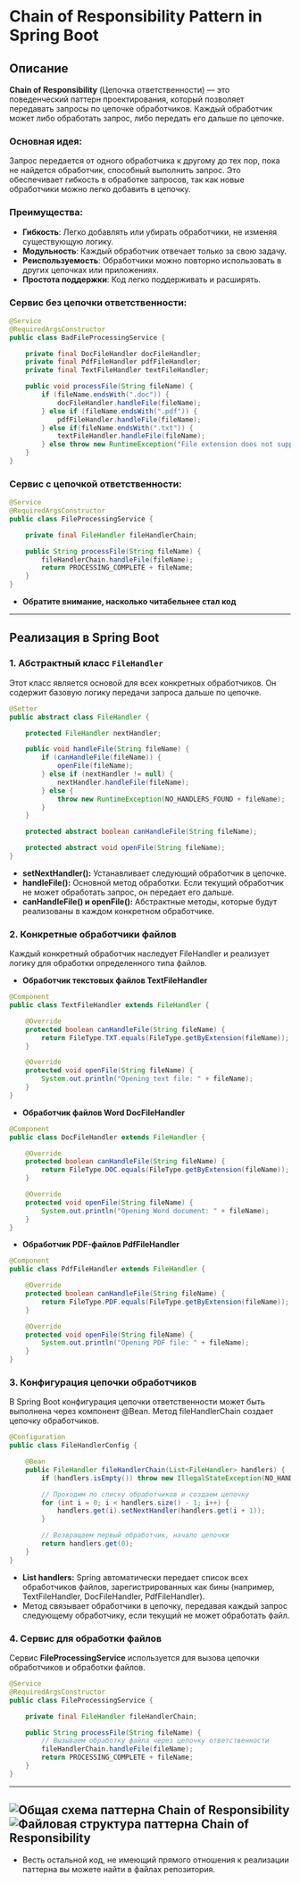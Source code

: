 # Chain of Responsibility Pattern in Spring Boot

## Описание

**Chain of Responsibility** (Цепочка ответственности) — это поведенческий паттерн проектирования, который позволяет передавать запросы по цепочке обработчиков. Каждый обработчик может либо обработать запрос, либо передать его дальше по цепочке.

### Основная идея:
Запрос передается от одного обработчика к другому до тех пор, пока не найдется обработчик, способный выполнить запрос. Это обеспечивает гибкость в обработке запросов, так как новые обработчики можно легко добавить в цепочку.

### Преимущества:
- **Гибкость**: Легко добавлять или убирать обработчики, не изменяя существующую логику.
- **Модульность**: Каждый обработчик отвечает только за свою задачу.
- **Реиспользуемость**: Обработчики можно повторно использовать в других цепочках или приложениях.
- **Простота поддержки**: Код легко поддерживать и расширять.
### Сервис без цепочки ответственности:
```java
@Service
@RequiredArgsConstructor
public class BadFileProcessingService {

    private final DocFileHandler docFileHandler;
    private final PdfFileHandler pdfFileHandler;
    private final TextFileHandler textFileHandler;

    public void processFile(String fileName) {
        if (fileName.endsWith(".doc")) {
            docFileHandler.handleFile(fileName);
        } else if (fileName.endsWith(".pdf")) {
            pdfFileHandler.handleFile(fileName);
        } else if(fileName.endsWith(".txt")) {
            textFileHandler.handleFile(fileName);
        } else throw new RuntimeException("File extension does not support!");
    }
}
```
### Сервис с цепочкой ответственности:
```java
@Service
@RequiredArgsConstructor
public class FileProcessingService {

    private final FileHandler fileHandlerChain;

    public String processFile(String fileName) {
        fileHandlerChain.handleFile(fileName);
        return PROCESSING_COMPLETE + fileName;
    }
}
```
- **Обратите внимание, насколько читабельнее стал код**
---

## Реализация в Spring Boot

### 1. Абстрактный класс `FileHandler`

Этот класс является основой для всех конкретных обработчиков. Он содержит базовую логику передачи запроса дальше по цепочке.

```java
@Setter
public abstract class FileHandler {

    protected FileHandler nextHandler;

    public void handleFile(String fileName) {
        if (canHandleFile(fileName)) {
            openFile(fileName);
        } else if (nextHandler != null) {
            nextHandler.handleFile(fileName);
        } else {
            throw new RuntimeException(NO_HANDLERS_FOUND + fileName);
        }
    }

    protected abstract boolean canHandleFile(String fileName);

    protected abstract void openFile(String fileName);
}
```
- **setNextHandler():** Устанавливает следующий обработчик в цепочке.
- **handleFile():** Основной метод обработки. Если текущий обработчик не может обработать запрос, он передает его дальше.
- **canHandleFile() и openFile():** Абстрактные методы, которые будут реализованы в каждом конкретном обработчике.

### 2. Конкретные обработчики файлов
Каждый конкретный обработчик наследует FileHandler и реализует логику для обработки определенного типа файлов.
- **Обработчик текстовых файлов TextFileHandler**

```java
@Component
public class TextFileHandler extends FileHandler {

    @Override
    protected boolean canHandleFile(String fileName) {
        return FileType.TXT.equals(FileType.getByExtension(fileName));
    }

    @Override
    protected void openFile(String fileName) {
        System.out.println("Opening text file: " + fileName);
    }
}
```
- **Обработчик файлов Word DocFileHandler**
```java
@Component
public class DocFileHandler extends FileHandler {

    @Override
    protected boolean canHandleFile(String fileName) {
        return FileType.DOC.equals(FileType.getByExtension(fileName));
    }

    @Override
    protected void openFile(String fileName) {
        System.out.println("Opening Word document: " + fileName);
    }
}
```
- **Обработчик PDF-файлов PdfFileHandler**
```java
@Component
public class PdfFileHandler extends FileHandler {

    @Override
    protected boolean canHandleFile(String fileName) {
        return FileType.PDF.equals(FileType.getByExtension(fileName));
    }

    @Override
    protected void openFile(String fileName) {
        System.out.println("Opening PDF file: " + fileName);
    }
}
```
### 3. Конфигурация цепочки обработчиков
В Spring Boot конфигурация цепочки ответственности может быть выполнена через компонент @Bean. Метод fileHandlerChain создает цепочку обработчиков.
```java
@Configuration
public class FileHandlerConfig {

    @Bean
    public FileHandler fileHandlerChain(List<FileHandler> handlers) {
        if (handlers.isEmpty()) throw new IllegalStateException(NO_HANDLERS_AVAILABLE);

        // Проходим по списку обработчиков и создаем цепочку
        for (int i = 0; i < handlers.size() - 1; i++) {
            handlers.get(i).setNextHandler(handlers.get(i + 1));
        }

        // Возвращаем первый обработчик, начало цепочки
        return handlers.get(0);
    }
}
```
- **List<FileHandler> handlers:** Spring автоматически передает список всех обработчиков файлов, зарегистрированных как бины (например, TextFileHandler, DocFileHandler, PdfFileHandler).
- Метод связывает обработчики в цепочку, передавая каждый запрос следующему обработчику, если текущий не может обработать файл.
### 4. Сервис для обработки файлов
Сервис **FileProcessingService** используется для вызова цепочки обработчиков и обработки файлов.
```java
@Service
@RequiredArgsConstructor
public class FileProcessingService {

    private final FileHandler fileHandlerChain;

    public String processFile(String fileName) {
        // Вызываем обработку файла через цепочку ответственности
        fileHandlerChain.handleFile(fileName);
        return PROCESSING_COMPLETE + fileName;
    }
}
```
---
![Общая схема паттерна Chain of Responsibility](src/main/resources/static/images/edited_diagram.png)
![Файловая структура паттерна Chain of Responsibility](src/main/resources/static/images/folders_edited.png)
---
- Весть остальной код, не имеющий прямого отношения к реализации паттерна вы можете найти в файлах репозитория.
